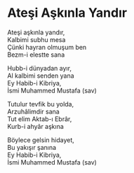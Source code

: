 # Ateşi Aşkınla Yandır

Ateşi aşkınla yandır,  
Kalbimi subhu mesa  
Çünki hayran olmuşum ben  
Bezm-i elestte sana  

Hubb-i dünyadan ayır,  
Al kalbimi senden yana  
Ey Habib-i Kibriya,  
İsmi Muhammed Mustafa (sav)  
  
Tutulur tevfik bu yolda,  
Arzuhâlimdir sana  
Tut elim Aktab-ı Ebrâr,  
Kurb-i ahyâr aşkına  

Böylece gelsin hidayet,  
Bu yakışır şanına  
Ey Habib-i Kibriya,  
İsmi Muhammed Mustafa (sav)  